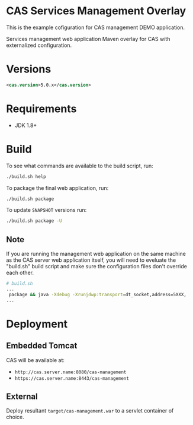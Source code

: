 CAS Services Management Overlay
============================

This is the example cofiguration for CAS management DEMO application.

Services management web application Maven overlay for CAS with externalized configuration.


# Versions

```xml
<cas.version>5.0.x</cas.version>
```

# Requirements

* JDK 1.8+

# Build

To see what commands are available to the build script, run:

```bash
./build.sh help
```

To package the final web application, run:

```bash
./build.sh package
```

To update `SNAPSHOT` versions run:

```bash
./build.sh package -U
```

## Note

If you are running the management web application on the same machine as the CAS server web application itself, 
you will need to eveluate the "build.sh" build script and make sure the configuration files don't override each other.

```bash
# build.sh
...
 package && java -Xdebug -Xrunjdwp:transport=dt_socket,address=5XXX,
...
```

# Deployment

## Embedded Tomcat

CAS will be available at:

* `http://cas.server.name:8080/cas-management`
* `https://cas.server.name:8443/cas-management`

## External

Deploy resultant `target/cas-management.war`  to a servlet container of choice.
